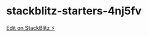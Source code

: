 # stackblitz-starters-4nj5fv

[Edit on StackBlitz ⚡️](https://stackblitz.com/edit/stackblitz-starters-4nj5fv)